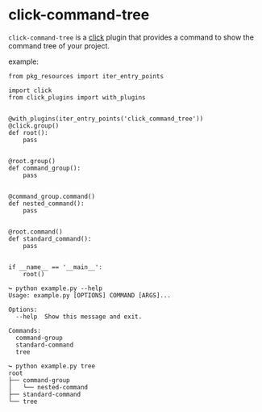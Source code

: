 click-command-tree
==================

`click-command-tree` is a [click](https://github.com/pallets/click) plugin that provides a command to show the command tree of
your project.

example:

```
from pkg_resources import iter_entry_points

import click
from click_plugins import with_plugins


@with_plugins(iter_entry_points('click_command_tree'))
@click.group()
def root():
    pass


@root.group()
def command_group():
    pass


@command_group.command()
def nested_command():
    pass


@root.command()
def standard_command():
    pass


if __name__ == '__main__':
    root()

```

```
↪ python example.py --help
Usage: example.py [OPTIONS] COMMAND [ARGS]...

Options:
  --help  Show this message and exit.

Commands:
  command-group
  standard-command
  tree

↪ python example.py tree
root
├── command-group
│   └── nested-command
├── standard-command
└── tree

```
